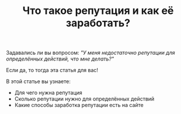 ﻿---
title: "Что такое репутация и как её заработать?"
se.owner.user_id: 526739
se.owner.display_name: "Chaos_Sower"
se.owner.link: "https://ru.meta.stackoverflow.com/users/526739/chaos-sower"
se.link: "https://ru.meta.stackoverflow.com/questions/14435/%d0%a7%d1%82%d0%be-%d1%82%d0%b0%d0%ba%d0%be%d0%b5-%d1%80%d0%b5%d0%bf%d1%83%d1%82%d0%b0%d1%86%d0%b8%d1%8f-%d0%b8-%d0%ba%d0%b0%d0%ba-%d0%b5%d1%91-%d0%b7%d0%b0%d1%80%d0%b0%d0%b1%d0%be%d1%82%d0%b0%d1%82%d1%8c"
se.question_id: 14435
se.post_type: question
---
<p>Задавались ли вы вопросом: <em>&quot;У меня недостаточно репутации для определённых действий, что мне делать?&quot;</em></p>
<p>Если да, то тогда эта статья для вас!</p>
<p>В этой статье вы узнаете:</p>
<ul>
<li>Для чего нужна репутация</li>
<li>Сколько репутации нужно для определённых действий</li>
<li>Какие способы заработка репутации есть на сайте</li>
</ul>
